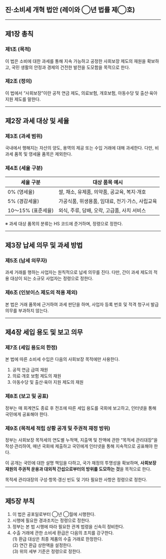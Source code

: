 ## 진·소비세 개혁 법안 (레이와 ◯년 법률 제◯호)

---

## 제1장 총칙

### 제1조 (목적)
이 법은 소비에 대한 과세를 통해 지속 가능하고 공정한 사회보장 제도의 재원을 확보하고, 국민 생활의 안정과 경제의 건전한 발전을 도모함을 목적으로 한다.

### 제2조 (정의)
이 법에서 “사회보장”이란 공적 연금 제도, 의료보험, 개호보험, 아동수당 및 출산·육아 지원 제도를 말한다.

---

## 제2장 과세 대상 및 세율

### 제3조 (과세 범위)
국내에서 행해지는 자산의 양도, 용역의 제공 또는 수입 거래에 대해 과세한다. 다만, 비과세 품목 및 영세율 품목은 제외한다.

### 제4조 (세율 구분)

| 세율 구분 | 대상 품목 예시 |
|-----------|----------------|
| 0% (영세율) | 쌀, 채소, 유제품, 의약품, 공교육, 복지·개호 |
| 5% (경감세율) | 가공식품, 위생용품, 임대료, 전기·가스, 사립교육 |
| 10〜15% (표준세율) | 외식, 주류, 담배, 오락, 고급품, 사치 서비스 |

※ 과세 대상 품목의 분류는 HS 코드에 준거하며, 정령으로 정한다.

---

## 제3장 납세 의무 및 과세 방법

### 제5조 (납세 의무자)
과세 거래를 행하는 사업자는 원칙적으로 납세 의무를 진다. 다만, 간이 과세 제도의 적용 대상이 되는 소규모 사업자는 정령으로 정한다.

### 제6조 (인보이스 제도의 적용 제외)
본 법은 거래 품목에 근거하여 과세 판단을 하며, 사업자 등록 번호 및 적격 청구서 발급 의무를 부과하지 않는다.

---

## 제4장 세입 용도 및 보고 의무

### 제7조 (세입 용도의 한정)
본 법에 따른 소비세 수입은 다음의 사회보장 목적에만 사용한다.  
1. 공적 연금 급여 재원  
2. 의료·개호 보험 제도의 재원  
3. 아동수당 및 출산·육아 지원 제도의 재원  

### 제8조 (보고 및 공표)
정부는 매 회계연도 종료 후 전조에 따른 세입 용도를 국회에 보고하고, 인터넷을 통해 국민에게 공표해야 한다.

### 제9조 (목적세 적립 상황 공개 및 주권적 재정 방위)
정부는 사회보장 목적세의 연도별 누적액, 지출액 및 잔액에 관한 “목적세 관리대장”을 작성·관리하여, 매년 국회에 제출하고 국민에게 인터넷을 통해 지속적으로 공표해야 한다.  

이 공개는 국민에 대한 설명 책임을 다하고, 국가 재정의 투명성을 확보하며, **사회보장 재원의 주권적 운용과 대외적 간섭으로부터의 방위를 도모하는 것**을 목적으로 한다.  

목적세 관리대장의 구성·항목·갱신 빈도 및 기타 필요한 사항은 정령으로 정한다.

---

## 제5장 부칙

1. 이 법은 공포일로부터 ◯년 ◯월에 시행한다.  
2. 시행에 필요한 경과조치는 정령으로 정한다.  
3. 정부는 본 법 시행에 따라 필요한 관계 법령을 신속히 정비한다.  
4. 수출 거래에 관한 소비세 환급은 다음의 조치를 강구한다.  
   (1) 환급 대상은 최종 제품의 수출 거래로 한정한다.  
   (2) 연간 환급 상한액을 설정한다.  
   (3) 위의 세부 기준은 정령으로 정한다.  
